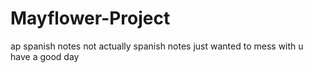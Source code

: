 # Mayflower-Project
ap spanish notes
not actually spanish notes just wanted to mess with u
have a good day
